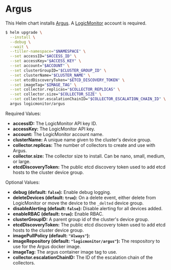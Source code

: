 # Argus

This Helm chart installs [Argus](https://github.com/logicmonitor/k8s-argus). A [LogicMonitor](https://www.logicmonitor.com) account is required.

```bash
$ helm upgrade \
  --install \
  --debug \
  --wait \
  --tiller-namespace="$NAMESPACE" \
  --set accessID="$ACCESS_ID" \
  --set accessKey="$ACCESS_KEY" \
  --set account="$ACCOUNT" \
  --set clusterGroupID="$CLUSTER_GROUP_ID" \
  --set clusterName="$CLUSTER_NAME" \
  --set etcdDiscoveryToken="$ETCD_DISCOVERY_TOKEN" \
  --set imageTag="$IMAGE_TAG" \
  --set collector.replicas="$COLLECTOR_REPLICAS" \
  --set collector.size="$COLLECTOR_SIZE" \
  --set collector.escalationChainID="$COLLECTOR_ESCALATION_CHAIN_ID" \
  argus logicmonitor/argus
```

Required Values:

- **accessID:** The LogicMonitor API key ID.
- **accessKey:** The LogicMonitor API key.
- **account:** The LogicMonitor account name.
- **clusterName:** A unique name given to the cluster's device group.
- **collector.replicas:** The number of collectors to create and use with Argus.
- **collector.size:** The collector size to install. Can be nano, small, medium, or large.
- **etcdDiscoveryToken:** The public etcd discovery token used to add etcd hosts to the cluster device group.

Optional Values:

- **debug (default: `false`):** Enable debug logging.
- **deleteDevices (default: `true`):** On a delete event, either delete from LogicMonitor or move the device to the `_delted` device group.
- **disableAlerting (default: `false`):** Disable alerting for all devices added.
- **enableRBAC (default: `true`):** Enable RBAC.
- **clusterGroupID:** A parent group id of the cluster's device group.
- **etcdDiscoveryToken:** The public etcd discovery token used to add etcd hosts to the cluster device group.
- **imagePullPolicy (default: `"Always"`):**
- **imageRepository (default: `"logicmonitor/argus"`):** The respository to use for the Argus docker image.
- **imageTag:** The argus container image tag to use.
- **collector.escalationChainID:** The ID of the escalation chain of the collectors.
